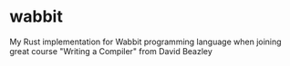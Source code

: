 # wabbit
My Rust implementation for Wabbit programming language when joining great course "Writing a Compiler" from David Beazley
